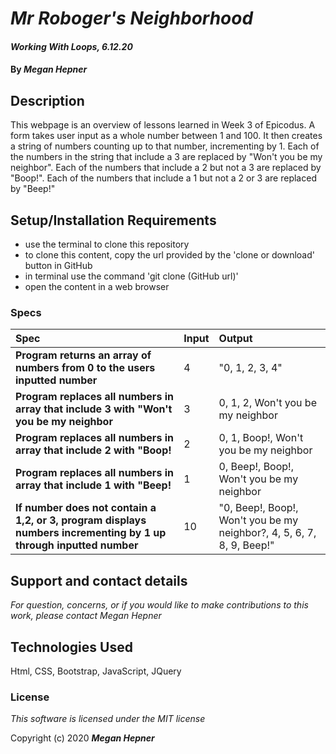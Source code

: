 # _Mr Roboger's Neighborhood_

#### _Working With Loops, 6.12.20_

#### By _**Megan Hepner**_

## Description
  This webpage is an overview of lessons learned in Week 3 of Epicodus. A form takes user input as a whole number between 1 and 100. It then creates a string of numbers counting up to that number, incrementing by 1. Each of the numbers in the string that include a 3 are replaced by "Won't you be my neighbor". Each of the numbers that include a 2 but not a 3 are replaced by "Boop!". Each of the numbers that include a 1 but not a 2 or 3 are replaced by "Beep!"

## Setup/Installation Requirements

* use the terminal to clone this repository 
* to clone this content, copy the url provided by the 'clone or download' button in GitHub
* in terminal use the command 'git clone (GitHub url)'
* open the content in a web browser

### Specs
| Spec | Input | Output |
| :-------------     | :------------- | :------------- |
| **Program returns an array of numbers from 0 to the users inputted number** | 4 | "0, 1, 2, 3, 4" |
| **Program replaces all numbers in array that include 3 with "Won't you be my neighbor** | 3 | 0, 1, 2, Won't you be my neighbor |
| **Program replaces all numbers in array that include 2 with "Boop!** | 2 | 0, 1, Boop!, Won't you be my neighbor |
| **Program replaces all numbers in array that include 1 with "Beep!** | 1 | 0, Beep!, Boop!, Won't you be my neighbor |
| **If number does not contain a 1,2, or 3, program displays numbers incrementing by 1 up through inputted number**| 10 | "0, Beep!, Boop!, Won't you be my neighbor?, 4, 5, 6, 7, 8, 9, Beep!" |

## Support and contact details

_For question, concerns, or if you would like to make contributions to this work, please contact Megan Hepner_

## Technologies Used

Html, CSS, Bootstrap, JavaScript, JQuery

### License

*This software is licensed under the MIT license*

Copyright (c) 2020 **_Megan Hepner_**